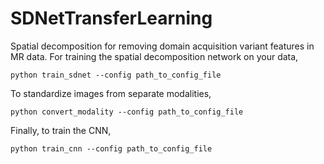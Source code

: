 # SDNetTransferLearning

Spatial decomposition for removing domain acquisition variant features in MR data.
For training the spatial decomposition network on your data, 

```
python train_sdnet --config path_to_config_file
```

To standardize images from separate modalities, 

```
python convert_modality --config path_to_config_file
```

Finally, to train the CNN,

```
python train_cnn --config path_to_config_file
```
